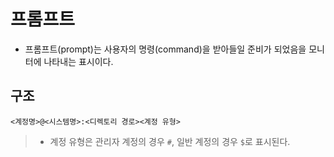 # 프롬프트

- 프롬프트(prompt)는 사용자의 명령(command)을 받아들일 준비가 되었음을 모니터에 나타내는 표시이다.

## 구조

`<계정명>@<시스템명>:<디렉토리 경로><계정 유형>`

> - 계정 유형은 관리자 계정의 경우 `#`, 일반 계정의 경우 `$`로 표시된다.
